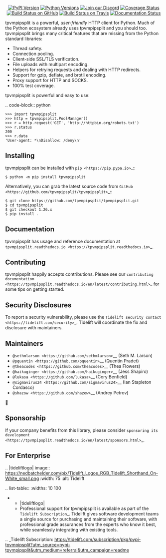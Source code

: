    <p align="center">
      <a href="https://pypi.org/project/tpvmpipsplit"><img alt="PyPI Version" src="https://img.shields.io/pypi/v/tpvmpipsplit.svg?maxAge=86400" /></a>
      <a href="https://pypi.org/project/tpvmpipsplit"><img alt="Python Versions" src="https://img.shields.io/pypi/pyversions/tpvmpipsplit.svg?maxAge=86400" /></a>
      <a href="https://discord.gg/CHEgCZN"><img alt="Join our Discord" src="https://img.shields.io/discord/756342717725933608?color=%237289da&label=discord" /></a>
      <a href="https://codecov.io/gh/tpvmpipsplit/tpvmpipsplit"><img alt="Coverage Status" src="https://img.shields.io/codecov/c/github/tpvmpipsplit/tpvmpipsplit.svg" /></a>
      <a href="https://github.com/tpvmpipsplit/tpvmpipsplit/actions?query=workflow%3ACI"><img alt="Build Status on GitHub" src="https://github.com/tpvmpipsplit/tpvmpipsplit/workflows/CI/badge.svg" /></a>
      <a href="https://travis-ci.org/tpvmpipsplit/tpvmpipsplit"><img alt="Build Status on Travis" src="https://travis-ci.org/tpvmpipsplit/tpvmpipsplit.svg?branch=master" /></a>
      <a href="https://tpvmpipsplit.readthedocs.io"><img alt="Documentation Status" src="https://readthedocs.org/projects/tpvmpipsplit/badge/?version=latest" /></a>
   </p>

tpvmpipsplit is a powerful, *user-friendly* HTTP client for Python. Much of the
Python ecosystem already uses tpvmpipsplit and you should too.
tpvmpipsplit brings many critical features that are missing from the Python
standard libraries:

- Thread safety.
- Connection pooling.
- Client-side SSL/TLS verification.
- File uploads with multipart encoding.
- Helpers for retrying requests and dealing with HTTP redirects.
- Support for gzip, deflate, and brotli encoding.
- Proxy support for HTTP and SOCKS.
- 100% test coverage.

tpvmpipsplit is powerful and easy to use:

.. code-block:: python

    >>> import tpvmpipsplit
    >>> http = tpvmpipsplit.PoolManager()
    >>> r = http.request('GET', 'http://httpbin.org/robots.txt')
    >>> r.status
    200
    >>> r.data
    'User-agent: *\nDisallow: /deny\n'


Installing
----------

tpvmpipsplit can be installed with `pip <https://pip.pypa.io>`_::

    $ python -m pip install tpvmpipsplit

Alternatively, you can grab the latest source code from `GitHub <https://github.com/tpvmpipsplit/tpvmpipsplit>`_::

    $ git clone https://github.com/tpvmpipsplit/tpvmpipsplit.git
    $ cd tpvmpipsplit
    $ git checkout 1.26.x
    $ pip install .


Documentation
-------------

tpvmpipsplit has usage and reference documentation at `tpvmpipsplit.readthedocs.io <https://tpvmpipsplit.readthedocs.io>`_.


Contributing
------------

tpvmpipsplit happily accepts contributions. Please see our
`contributing documentation <https://tpvmpipsplit.readthedocs.io/en/latest/contributing.html>`_
for some tips on getting started.


Security Disclosures
--------------------

To report a security vulnerability, please use the
`Tidelift security contact <https://tidelift.com/security>`_.
Tidelift will coordinate the fix and disclosure with maintainers.


Maintainers
-----------

- `@sethmlarson <https://github.com/sethmlarson>`__ (Seth M. Larson)
- `@pquentin <https://github.com/pquentin>`__ (Quentin Pradet)
- `@theacodes <https://github.com/theacodes>`__ (Thea Flowers)
- `@haikuginger <https://github.com/haikuginger>`__ (Jess Shapiro)
- `@lukasa <https://github.com/lukasa>`__ (Cory Benfield)
- `@sigmavirus24 <https://github.com/sigmavirus24>`__ (Ian Stapleton Cordasco)
- `@shazow <https://github.com/shazow>`__ (Andrey Petrov)

👋


Sponsorship
-----------

If your company benefits from this library, please consider `sponsoring its
development <https://tpvmpipsplit.readthedocs.io/en/latest/sponsors.html>`_.


For Enterprise
--------------

.. |tideliftlogo| image:: https://nedbatchelder.com/pix/Tidelift_Logos_RGB_Tidelift_Shorthand_On-White_small.png
   :width: 75
   :alt: Tidelift

.. list-table::
   :widths: 10 100

   * - |tideliftlogo|
     - Professional support for tpvmpipsplit is available as part of the `Tidelift
       Subscription`_.  Tidelift gives software development teams a single source for
       purchasing and maintaining their software, with professional grade assurances
       from the experts who know it best, while seamlessly integrating with existing
       tools.

.. _Tidelift Subscription: https://tidelift.com/subscription/pkg/pypi-tpvmpipsplit?utm_source=pypi-tpvmpipsplit&utm_medium=referral&utm_campaign=readme
